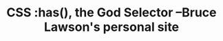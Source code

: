 ---
layout: bookmark
title: CSS :has(), the God Selector –Bruce Lawson's personal site
tags:
  - Bookmarks
  - CSS
created: '2024-05-20T22:18:19.620Z'
link: https://brucelawson.co.uk/2024/css-has-the-god-selector/
id: 789010726
excerpt: » CSS :has(), the God Selector
image: https://brucelawson.co.uk/wp-content/themes/HTML5/images/coast-icon.png
highlights:
  - I’ll have a kilo of whatever goes in the Igalia bong.
---
